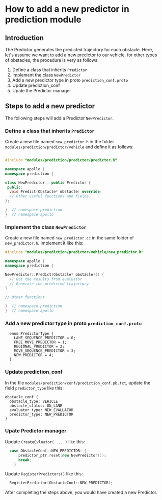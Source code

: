 # How to add a new predictor in prediction module

## Introduction
The Predictor generates the predicted trajectory for each obstacle. Here, let's assume we want to add a new predictor to our vehicle, for other types of obstacles, the procedure is very as follows:
1. Define a class that inherits `Predictor`
2. Implement the class `NewPredictor`
3. Add a new predictor type in proto `prediction_conf.proto`
4. Update prediction_conf
5. Upate the Predictor manager

## Steps to add a new predictor
The following steps will add a Predictor `NewPredictor`.

### Define a class that inherits `Predictor`
Create a new file named `new_predictor.h` in the folder  `modules/prediction/predictor/vehicle` and define it as follows:
```cpp

#include "modules/prediction/predictor/predictor.h"

namespace apollo {
namespace prediction {

class NewPredictor : public Predictor {
 public:
  void Predict(Obstacle* obstacle) override;
  // Other useful functions and fields.
};

}  // namespace prediction
}  // namespace apollo
```

### Implement the class `NewPredictor`
Create a new file named `new_predictor.cc` in the same folder of `new_predictor.h`. Implement it like this:
```cpp
#include "modules/prediction/predictor/vehicle/new_predictor.h"

namespace apollo {
namespace prediction {

NewPredictor::Predict(Obstacle* obstacle)() {
  // Get the results from evaluator
  // Generate the predicted trajectory
}

// Other functions

}  // namespace prediction
}  // namespace apollo

```

### Add a new predictor type in proto `prediction_conf.proto`
```
  enum PredictorType {
    LANE_SEQUENCE_PREDICTOR = 0;
    FREE_MOVE_PREDICTOR = 1;
    REGIONAL_PREDICTOR = 2;
    MOVE_SEQUENCE_PREDICTOR = 3;
    NEW_PREDICTOR = 4;
  }
```

### Update prediction_conf
In the file `modules/prediction/conf/prediction_conf.pb.txt`, update the field `predictor_type` like this:
```
obstacle_conf {
  obstacle_type: VEHICLE
  obstacle_status: ON_LANE
  evaluator_type: NEW_EVALUATOR
  predictor_type: NEW_PREDICTOR
}
```

### Upate Predictor manager
Update `CreateEvluator( ... )` like this:
```cpp
  case ObstacleConf::NEW_PREDICTOR: {
      predictor_ptr.reset(new NewPredictor());
      break;
    }
```
Update `RegisterPredictors()` like this:
```cpp
  RegisterPredictor(ObstacleConf::NEW_PREDICTOR);
```

After completing the steps above, you would have created a new Predictor.